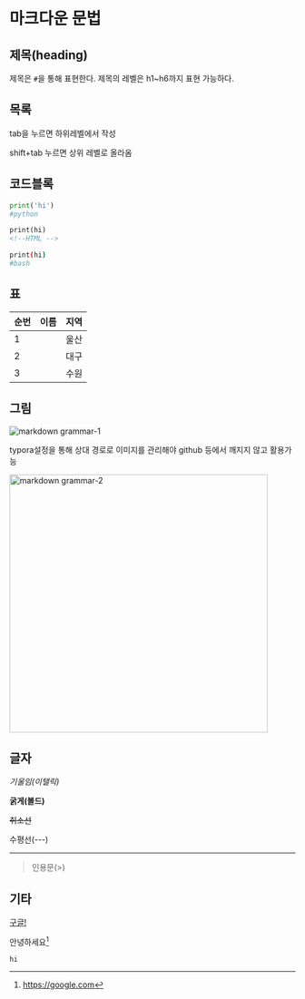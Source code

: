 # 마크다운 문법

## 제목(heading)

제목은 `#`을 통해 표현한다. 제목의 레벨은 h1~h6까지 표현 가능하다.

## 목록

tab을 누르면 하위레벨에서 작성

shift+tab 누르면 상위 레벨로 올라옴

## 코드블록

```python
print('hi')
#python
```

```html
print(hi)
<!--HTML -->
```

```bash
print(hi)
#bash
```

## 표

| 순번 | 이름 | 지역 |
| ---- | ---- | ---- |
| 1    |      | 울산 |
| 2    |      | 대구 |
| 3    |      | 수원 |

## 그림

![markdown grammar-1](https://user-images.githubusercontent.com/72610879/103473303-69e8b600-4dda-11eb-92f0-e08df7af5bb9.jpg)

typora설정을 통해 상대 경로로 이미지를 관리해야 github 등에서 깨지지 않고 활용가능

<img width="455" alt="markdown grammar-2" src="https://user-images.githubusercontent.com/72610879/103472062-0f485d80-4dcc-11eb-85e6-be92aa821d81.PNG">

## 글자

*기울임(이탤릭)*

**굵게(볼드)**

~~취소선~~

수평선(---)

---

> 인용문(>)

## 기타

 [구글!](https://google.com)

안녕하세요[^1]

[^1]: https://google.com

`hi`

